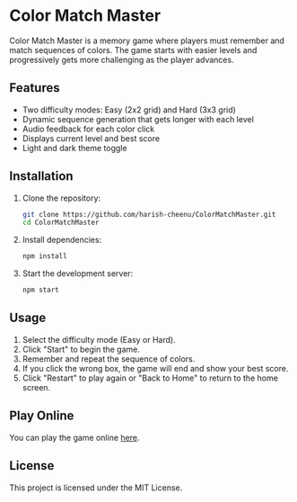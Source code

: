 # Color Match Master

Color Match Master is a memory game where players must remember and match sequences of colors. The game starts with easier levels and progressively gets more challenging as the player advances.

## Features

- Two difficulty modes: Easy (2x2 grid) and Hard (3x3 grid)
- Dynamic sequence generation that gets longer with each level
- Audio feedback for each color click
- Displays current level and best score
- Light and dark theme toggle

## Installation

1. Clone the repository:
    ```bash
    git clone https://github.com/harish-cheenu/ColorMatchMaster.git
    cd ColorMatchMaster
    ```

2. Install dependencies:
    ```bash
    npm install
    ```

3. Start the development server:
    ```bash
    npm start
    ```

## Usage

1. Select the difficulty mode (Easy or Hard).
2. Click "Start" to begin the game.
3. Remember and repeat the sequence of colors.
4. If you click the wrong box, the game will end and show your best score.
5. Click "Restart" to play again or "Back to Home" to return to the home screen.

## Play Online

You can play the game online [here](https://harish-cheenu.github.io/ColorMatchMaster/).

## License

This project is licensed under the MIT License.
